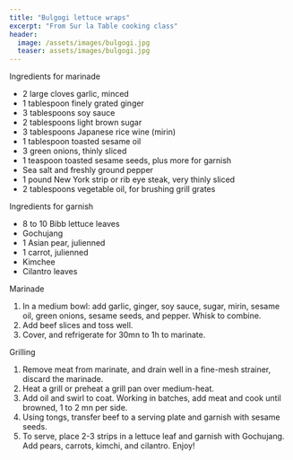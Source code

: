 ```yaml
---
title: "Bulgogi lettuce wraps"
excerpt: "From Sur la Table cooking class"
header:
  image: /assets/images/bulgogi.jpg
  teaser: assets/images/bulgogi.jpg
---
```


Ingredients for marinade
 
* 2 large cloves garlic, minced
* 1 tablespoon finely grated ginger
* 3 tablespoons soy sauce
* 2 tablespoons light brown sugar
* 3 tablespoons Japanese rice wine (mirin)
* 1 tablespoon toasted sesame oil
* 3 green onions, thinly sliced
* 1 teaspoon toasted sesame seeds, plus more for garnish
* Sea salt and freshly ground pepper
* 1 pound New York strip or rib eye steak, very thinly sliced
* 2 tablespoons vegetable oil, for brushing grill grates
   
Ingredients for garnish

* 8 to 10 Bibb lettuce leaves
* Gochujang 
* 1 Asian pear, julienned
* 1 carrot, julienned
* Kimchee
* Cilantro leaves

Marinade

1. In a medium bowl: add garlic, ginger, soy sauce, sugar, mirin, sesame oil, green onions, sesame seeds, and pepper. Whisk to combine.
2. Add beef slices and toss well. 
3. Cover, and refrigerate for 30mn to 1h to marinate. 
    
Grilling

1. Remove meat from marinate, and drain well in a fine-mesh strainer, discard the marinade.
2. Heat a grill or preheat a grill pan over medium-heat. 
3. Add oil and swirl to coat. Working in batches, add meat and cook until browned, 1 to 2 mn per side. 
4. Using tongs, transfer beef to a serving plate and garnish with sesame seeds. 
5. To serve, place 2-3 strips in a lettuce leaf and garnish with Gochujang. Add pears, carrots, kimchi, and cilantro. Enjoy!
